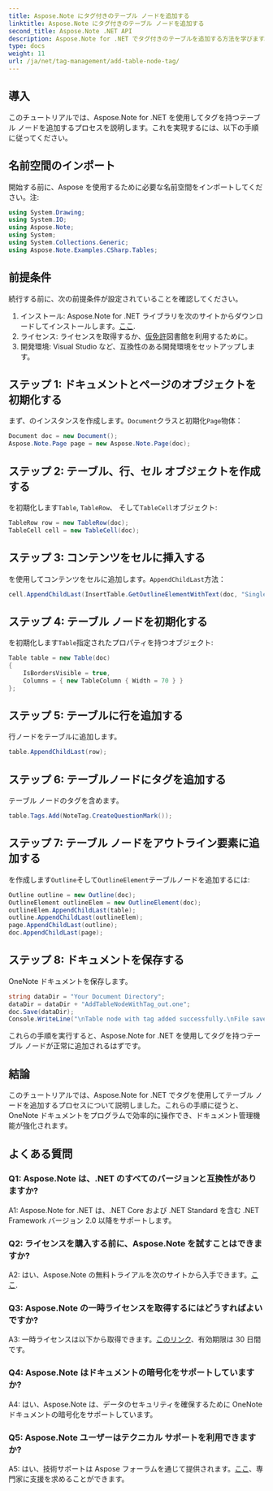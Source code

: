 ```yaml
---
title: Aspose.Note にタグ付きのテーブル ノードを追加する
linktitle: Aspose.Note にタグ付きのテーブル ノードを追加する
second_title: Aspose.Note .NET API
description: Aspose.Note for .NET でタグ付きのテーブルを追加する方法を学びます。プログラムによるドキュメント操作スキルを強化します。
type: docs
weight: 11
url: /ja/net/tag-management/add-table-node-tag/
---
```

## 導入

このチュートリアルでは、Aspose.Note for .NET を使用してタグを持つテーブル ノードを追加するプロセスを説明します。これを実現するには、以下の手順に従ってください。

## 名前空間のインポート

開始する前に、Aspose を使用するために必要な名前空間をインポートしてください。注:

```csharp
using System.Drawing;
using System.IO;
using Aspose.Note;
using System;
using System.Collections.Generic;
using Aspose.Note.Examples.CSharp.Tables;
```

## 前提条件

続行する前に、次の前提条件が設定されていることを確認してください。

1. インストール: Aspose.Note for .NET ライブラリを次のサイトからダウンロードしてインストールします。[ここ](https://releases.aspose.com/note/net/).
2. ライセンス: ライセンスを取得するか、[仮免許](https://purchase.aspose.com/temporary-license/)図書館を利用するために。
3. 開発環境: Visual Studio など、互換性のある開発環境をセットアップします。

## ステップ 1: ドキュメントとページのオブジェクトを初期化する

まず、のインスタンスを作成します。`Document`クラスと初期化`Page`物体：

```csharp
Document doc = new Document();
Aspose.Note.Page page = new Aspose.Note.Page(doc);
```

## ステップ 2: テーブル、行、セル オブジェクトを作成する

を初期化します`Table`, `TableRow`、 そして`TableCell`オブジェクト:

```csharp
TableRow row = new TableRow(doc);
TableCell cell = new TableCell(doc);
```

## ステップ 3: コンテンツをセルに挿入する

を使用してコンテンツをセルに追加します。`AppendChildLast`方法：

```csharp
cell.AppendChildLast(InsertTable.GetOutlineElementWithText(doc, "Single cell."));
```

## ステップ 4: テーブル ノードを初期化する

を初期化します`Table`指定されたプロパティを持つオブジェクト:

```csharp
Table table = new Table(doc)
{
    IsBordersVisible = true,
    Columns = { new TableColumn { Width = 70 } }
};
```

## ステップ 5: テーブルに行を追加する

行ノードをテーブルに追加します。

```csharp
table.AppendChildLast(row);
```

## ステップ 6: テーブルノードにタグを追加する

テーブル ノードのタグを含めます。

```csharp
table.Tags.Add(NoteTag.CreateQuestionMark());
```

## ステップ 7: テーブル ノードをアウトライン要素に追加する

を作成します`Outline`そして`OutlineElement`テーブルノードを追加するには:

```csharp
Outline outline = new Outline(doc);
OutlineElement outlineElem = new OutlineElement(doc);
outlineElem.AppendChildLast(table);
outline.AppendChildLast(outlineElem);
page.AppendChildLast(outline);
doc.AppendChildLast(page);
```

## ステップ 8: ドキュメントを保存する

OneNote ドキュメントを保存します。

```csharp
string dataDir = "Your Document Directory";
dataDir = dataDir + "AddTableNodeWithTag_out.one";
doc.Save(dataDir);
Console.WriteLine("\nTable node with tag added successfully.\nFile saved at " + dataDir);
```

これらの手順を実行すると、Aspose.Note for .NET を使用してタグを持つテーブル ノードが正常に追加されるはずです。

## 結論

このチュートリアルでは、Aspose.Note for .NET でタグを使用してテーブル ノードを追加するプロセスについて説明しました。これらの手順に従うと、OneNote ドキュメントをプログラムで効率的に操作でき、ドキュメント管理機能が強化されます。

## よくある質問

### Q1: Aspose.Note は、.NET のすべてのバージョンと互換性がありますか?

A1: Aspose.Note for .NET は、.NET Core および .NET Standard を含む .NET Framework バージョン 2.0 以降をサポートします。

### Q2: ライセンスを購入する前に、Aspose.Note を試すことはできますか?

 A2: はい、Aspose.Note の無料トライアルを次のサイトから入手できます。[ここ](https://releases.aspose.com/).

### Q3: Aspose.Note の一時ライセンスを取得するにはどうすればよいですか?

 A3: 一時ライセンスは以下から取得できます。[このリンク](https://purchase.aspose.com/temporary-license/)、有効期限は 30 日間です。

### Q4: Aspose.Note はドキュメントの暗号化をサポートしていますか?

A4: はい、Aspose.Note は、データのセキュリティを確保するために OneNote ドキュメントの暗号化をサポートしています。

### Q5: Aspose.Note ユーザーはテクニカル サポートを利用できますか?

 A5: はい、技術サポートは Aspose フォーラムを通じて提供されます。[ここ](https://forum.aspose.com/c/note/28)、専門家に支援を求めることができます。